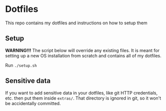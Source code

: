 # Dotfiles

This repo contains my dotfiles and instructions on how to setup them

## Setup

**WARNING!!!** The script below will override any existing files. It is meant for setting up a new OS installation from scratch and contains all of my dotfiles.

Run `./setup.sh`

## Sensitive data

If you want to add sensitive data in your dotfiles, like git HTTP credentials, etc. then put them inside `extras/`.
That directory is ignored in git, so it won't be accidentally committed.
